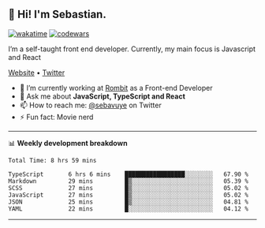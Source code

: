 ## 👋 Hi! I'm Sebastian.

[![wakatime](https://wakatime.com/badge/user/df0036c6-328a-4a39-be9b-e49417ed22a1.svg)](https://wakatime.com/@df0036c6-328a-4a39-be9b-e49417ed22a1)
[![codewars](https://www.codewars.com/users/sebavuye/badges/small)](https://www.codewars.com/users/sebavuye)

I’m a self-taught front end developer. Currently, my main focus is Javascript and React

[Website](https://sebastianvuye.be) • [Twitter](https://twitter.com/sebavuye)

- 🔭 I’m currently working at [Rombit](https://rombit.com/) as a Front-end Developer
- 💬 Ask me about **JavaScript, TypeScript and React**
- 📫 How to reach me: [@sebavuye](https://twitter.com/sebavuye) on Twitter
- ⚡ Fun fact: Movie nerd

-------

📊 **Weekly development breakdown**

<!--START_SECTION:waka-->

```text
Total Time: 8 hrs 59 mins

TypeScript       6 hrs 6 mins    █████████████████░░░░░░░░   67.90 %
Markdown         29 mins         █▒░░░░░░░░░░░░░░░░░░░░░░░   05.39 %
SCSS             27 mins         █▒░░░░░░░░░░░░░░░░░░░░░░░   05.02 %
JavaScript       27 mins         █▒░░░░░░░░░░░░░░░░░░░░░░░   05.02 %
JSON             25 mins         █▒░░░░░░░░░░░░░░░░░░░░░░░   04.81 %
YAML             22 mins         █░░░░░░░░░░░░░░░░░░░░░░░░   04.12 %
```

<!--END_SECTION:waka-->
-------
